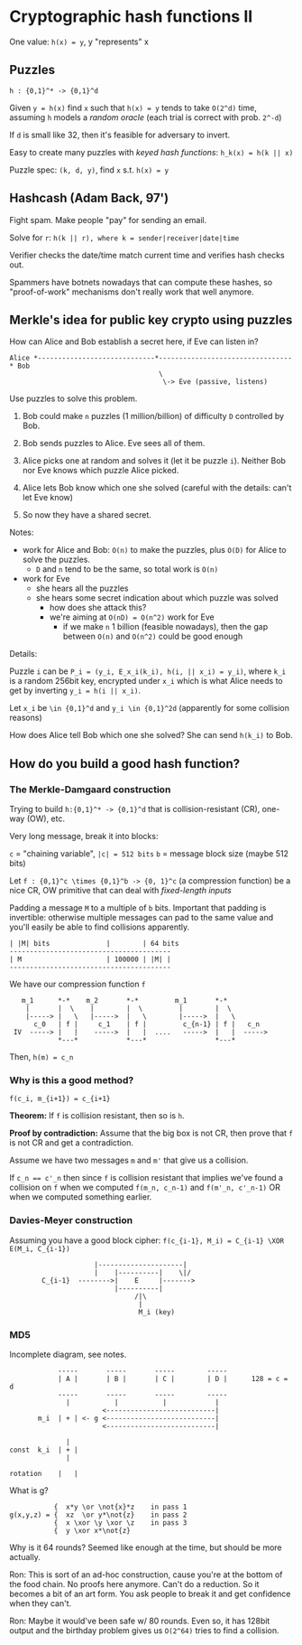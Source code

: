 Cryptographic hash functions II
===============================

One value: `h(x) = y`, y "represents" x

Puzzles
-------

    h : {0,1}^* -> {0,1}^d
        
Given `y = h(x)` find `x` such that `h(x) = y` tends to take `O(2^d)` time, assuming `h` models a _random oracle_ (each trial is correct with prob. `2^-d`)

If `d` is small like 32, then it's feasible for adversary to invert.

Easy to create many puzzles with _keyed hash functions_: `h_k(x) = h(k || x)`

Puzzle spec: `(k, d, y)`, find `x` s.t. `h(x) = y`

Hashcash (Adam Back, 97')
-------------------------

Fight spam. Make people "pay" for sending an email.

Solve for `r`: `h(k || r), where k = sender|receiver|date|time`

Verifier checks the date/time match current time and verifies hash checks out.

Spammers have botnets nowadays that can compute these hashes, so "proof-of-work" mechanisms don't really work that well anymore.

Merkle's idea for public key crypto using puzzles
-------------------------------------------------

How can Alice and Bob establish a secret here, if Eve can listen in?

    Alice *-----------------------------*---------------------------------* Bob
                                         \
                                          \-> Eve (passive, listens)

Use puzzles to solve this problem.

 1. Bob could make `n` puzzles (1 million/billion) of difficulty `D` controlled by Bob.

 2. Bob sends puzzles to Alice. Eve sees all of them.

 3. Alice picks one at random and solves it (let it be puzzle `i`). Neither Bob nor Eve knows which puzzle Alice picked.

 4. Alice lets Bob know which one she solved (careful with the details: can't let Eve know)

 5. So now they have a shared secret.

Notes:

 - work for Alice and Bob: `O(n)` to make the puzzles, plus `O(D)` for Alice to solve the puzzles.
   + `D` and `n` tend to be the same, so total work is `O(n)`
 - work for Eve
   + she hears all the puzzles
   + she hears some secret indication about which puzzle was solved
     - how does she attack this?
     - we're aiming at `O(nD) = O(n^2)` work for Eve
       + if we make `n` 1 billion (feasible nowadays), then the gap between `O(n)` and `O(n^2)` could be good enough
       

Details:

Puzzle `i` can be `P_i = (y_i, E_x_i(k_i), h(i, || x_i) = y_i)`, where `k_i` is a random 256bit key, encrypted under `x_i` which is what Alice needs to get by inverting `y_i = h(i || x_i)`.

Let `x_i` be `\in {0,1}^d` and `y_i \in {0,1}^2d` (apparently for some collision reasons)

How does Alice tell Bob which one she solved? She can send `h(k_i)` to Bob.

How do you build a good hash function?
--------------------------------------

### The Merkle-Damgaard construction

Trying to build `h:{0,1}^* -> {0,1}^d` that is collision-resistant (CR), one-way (OW), etc.

Very long message, break it into blocks:

`c` = "chaining variable", `|c| = 512 bits`
`b` = message block size (maybe 512 bits)

Let `f : {0,1}^c \times {0,1}^b -> {0, 1}^c` (a compression function) be a nice CR, OW primitive that can deal with _fixed-length inputs_

Padding a message `M` to a multiple of `b` bits. Important that padding is invertible: otherwise multiple messages can pad to the same value and you'll easily be able to find collisions apparently.

    | |M| bits              |        | 64 bits
    ----------------------------------------
    | M                     | 100000 | |M| |
    ----------------------------------------

We have our compression function `f`

       m_1      *-*    m_2       *-*         m_1       *-*   
        |       |  \    |        |  \         |        |  \ 
        |-----> |   \   |----->  |   \        |----->  |   \
          c_0   | f |     c_1    | f |         c_{n-1} | f |   c_n
     IV  -----> |   |    ----->  |   |  ....   ----->  |   |  ----->
                *---*            *---*                 *---*

Then, `h(m) = c_n`

### Why is this a good method?

 `f(c_i, m_{i+1}) = c_{i+1}`

**Theorem:** If `f` is collision resistant, then so is `h`.

**Proof by contradiction:** Assume that the big box is not CR, then prove that `f` is not CR and get a contradiction.

Assume we have two messages `m` and `m'` that give us a collision.

If `c_n == c'_n` then since `f` is collision resistant that implies we've found a collision on `f` when we computed `f(m_n, c_n-1)` and `f(m'_n, c'_n-1)` OR when we computed something earlier.

### Davies-Meyer construction

Assuming you have a good block cipher: `f(c_{i-1}, M_i) = C_{i-1} \XOR E(M_i, C_{i-1})`

 
                         |---------------------|
                         |    |----------|    \|/
            C_{i-1}  -------->|    E     |------->
                              |----------|
                                   /|\
                                    |
                                    M_i (key)


### MD5

Incomplete diagram, see notes.

                -----       -----       -----        -----
                | A |       | B |       | C |        | D |      128 = c = d
                -----       -----       -----        -----
                  |           |           |            |
                           <---------------------------|
           m_i  | + | <- g <---------------------------|
                           <---------------------------|

                  |
    const  k_i  | + |
                  |

    rotation    |   |


What is g?

               {  x*y \or \not{x}*z    in pass 1
    g(x,y,z) = {  xz  \or y*\not{z}    in pass 2
               {  x \xor \y \xor \z    in pass 3
               {  y \xor x*\not{z}

Why is it 64 rounds? Seemed like enough at the time, but should be more actually.

Ron: This is sort of an ad-hoc construction, cause you're at the bottom of the food chain. No proofs here anymore. Can't do a reduction. So it becomes a bit of an art form. You ask people to break it and get confidence when they can't.

Ron: Maybe it would've been safe w/ 80 rounds. Even so, it has 128bit output and the birthday problem gives us `O(2^64)` tries to find a collision.


